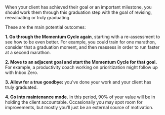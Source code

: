 When your client has achieved their goal or an important milestone, you should work them through this graduation step with the goal of revising, reevaluating or truly graduating. 

These are the main potential outcomes:

**1. Go through the Momentum Cycle again**, starting with a re-assessment to see how to be even better. For example, you could train for one marathon, consider that a graduation moment, and then reassess in order to run faster at a second marathon.

**2. Move to an adjacent goal and start the Momentum Cycle for that goal.** For example, a productivity coach working on prioritization might follow up with Inbox Zero.

**3. Allow for a true goodbye:** you've done your work and your client has truly graduated. 

**4. Go into maintenance mode.** In this period, 90% of your value will be in holding the client accountable. Occasionally you may spot room for improvements, but mostly you'll just be an external source of  motivation.